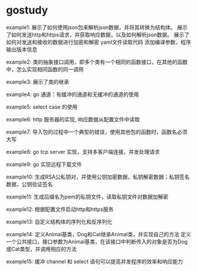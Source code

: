 # gostudy

example1:
展示了如何使用json包来解析json数据，并将其转换为结构体。
展示了如何发送http和https请求，并获取响应数据，以及如何解析json数据。
展示了如何对发送和接收的数据进行加密和解密
yaml文件读取代码
添加编译参数，程序输出版本信息

example2:
    类的抽象接口调用，即多个类有一个相同的函数接口，在其他的函数中，怎么实现相同函数的同一调用

example3:
    展示了类的继承

example4:
    go 通道：有缓冲的通道和无缓冲的通道的使用

example5:
    select case 的使用

example6:
    http 服务器的实现, 响应数据从配置文件中读取

example7:
    导入包的过程中一个典型的错误，使用其他包的函数时，函数名必须大写

example8:
    go tcp server 实现，支持多客户端连接，并发处理请求

example9:
    go 实现远程下载文件

example10:
    生成RSA公私钥对，并使用公钥加密数据，私钥解密数据；私钥签名数据，公钥验证签名

example11:
    生成后缀名为pem的私钥文件，读取私钥文件对数据加解密

example12:
    根据配置文件启动http和https服务

example13:
    自定义结构体的序列化和反序列化

example14:
    定义Animal基类，Dog和Cat继承Animal类，并实现自己的方法
    定义一个公共接口，接口参数为Animal基类，在该接口中判断传入的对象是否为Dog或Cat类型，并调用相应的方法

example15:
    缓冲 channel 和 select 语句可以提高并发程序的效率和响应能力